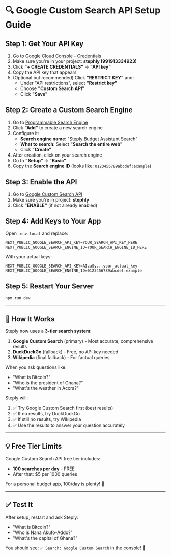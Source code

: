 # 🔍 Google Custom Search API Setup Guide

## Step 1: Get Your API Key

1. Go to [Google Cloud Console - Credentials](https://console.cloud.google.com/apis/credentials)
2. Make sure you're in your project: **stephly (991913334923)**
3. Click **"+ CREATE CREDENTIALS"** → **"API key"**
4. Copy the API key that appears
5. (Optional but recommended) Click **"RESTRICT KEY"** and:
   - Under "API restrictions", select **"Restrict key"**
   - Choose **"Custom Search API"**
   - Click **"Save"**

## Step 2: Create a Custom Search Engine

1. Go to [Programmable Search Engine](https://programmablesearchengine.google.com/controlpanel/all)
2. Click **"Add"** to create a new search engine
3. Configure it:
   - **Search engine name**: "Steply Budget Assistant Search"
   - **What to search**: Select **"Search the entire web"**
   - Click **"Create"**
4. After creation, click on your search engine
5. Go to **"Setup" → "Basic"**
6. Copy the **Search engine ID** (looks like: `0123456789abcdef:example`)

## Step 3: Enable the API

1. Go to [Google Custom Search API](https://console.cloud.google.com/apis/library/customsearch.googleapis.com)
2. Make sure you're in project: **stephly**
3. Click **"ENABLE"** (if not already enabled)

## Step 4: Add Keys to Your App

Open `.env.local` and replace:

```env
NEXT_PUBLIC_GOOGLE_SEARCH_API_KEY=YOUR_SEARCH_API_KEY_HERE
NEXT_PUBLIC_GOOGLE_SEARCH_ENGINE_ID=YOUR_SEARCH_ENGINE_ID_HERE
```

With your actual keys:

```env
NEXT_PUBLIC_GOOGLE_SEARCH_API_KEY=AIzaSy...your_actual_key
NEXT_PUBLIC_GOOGLE_SEARCH_ENGINE_ID=0123456789abcdef:example
```

## Step 5: Restart Your Server

```bash
npm run dev
```

---

## 🎯 How It Works

Steply now uses a **3-tier search system**:

1. **Google Custom Search** (primary) - Most accurate, comprehensive results
2. **DuckDuckGo** (fallback) - Free, no API key needed
3. **Wikipedia** (final fallback) - For factual queries

When you ask questions like:
- "What is Bitcoin?"
- "Who is the president of Ghana?"
- "What's the weather in Accra?"

Steply will:
1. ✅ Try Google Custom Search first (best results)
2. ✅ If no results, try DuckDuckGo
3. ✅ If still no results, try Wikipedia
4. ✅ Use the results to answer your question accurately

---

## 💡 Free Tier Limits

Google Custom Search API free tier includes:
- **100 searches per day** - FREE
- After that: $5 per 1000 queries

For a personal budget app, 100/day is plenty! 🚀

---

## ✅ Test It

After setup, restart and ask Steply:
- "What is Bitcoin?"
- "Who is Nana Akufo-Addo?"
- "What's the capital of Ghana?"

You should see: `✅ Search: Google Custom Search` in the console! 🎉

